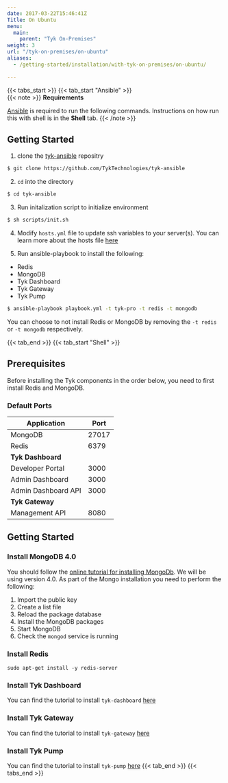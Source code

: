 ```yaml
---
date: 2017-03-22T15:46:41Z
Title: On Ubuntu
menu:
  main:
    parent: "Tyk On-Premises"
weight: 3
url: "/tyk-on-premises/on-ubuntu"
aliases:
  - /getting-started/installation/with-tyk-on-premises/on-ubuntu/

---
```


{{< tabs_start >}}
{{< tab_start "Ansible" >}}
<br />
{{< note >}}
**Requirements**

[Ansible](https://docs.ansible.com/ansible/latest/installation_guide/intro_installation.html) is required to run the following commands. Instructions on how run this with shell is in the <b>Shell</b> tab.
{{< /note >}}

## Getting Started
1. clone the [tyk-ansible](https://github.com/TykTechnologies/tyk-ansible) repositry

```bash
$ git clone https://github.com/TykTechnologies/tyk-ansible
```

2. `cd` into the directory
```.bash
$ cd tyk-ansible
```

3. Run initalization script to initialize environment

```bash
$ sh scripts/init.sh
```

4. Modify `hosts.yml` file to update ssh variables to your server(s). You can learn more about the hosts file [here](https://docs.ansible.com/ansible/latest/user_guide/intro_inventory.html)

5. Run ansible-playbook to install the following:
- Redis
- MongoDB
- Tyk Dashboard
- Tyk Gateway
- Tyk Pump

```bash
$ ansible-playbook playbook.yml -t tyk-pro -t redis -t mongodb
```

You can choose to not install Redis or MongoDB by removing the `-t redis` or `-t mongodb` respectively.

{{< tab_end >}}
{{< tab_start "Shell" >}}
## Prerequisites

Before installing the Tyk components in the order below, you need to first install Redis and MongoDB.

### Default Ports

| Application             | Port           |
|-------------------------|----------------|
|MongoDB                  |      27017     |
|Redis                    |      6379      |
|**Tyk Dashboard**        |                |
|Developer Portal         |      3000      |
|Admin Dashboard          |      3000      |
|Admin Dashboard API      |      3000      |
|**Tyk Gateway**          |                |
|Management API           |      8080      |

## Getting Started

### Install MongoDB 4.0

You should follow the [online tutorial for installing MongoDb](https://docs.mongodb.com/v4.0/tutorial/install-mongodb-on-ubuntu/). We will be using version 4.0. As part of the Mongo installation you need to perform the following:

1. Import the public key
2. Create a list file
3. Reload the package database
4. Install the MongoDB packages
5. Start MongoDB
6. Check the `mongod` service is running

### Install Redis

```{.copyWrapper}
sudo apt-get install -y redis-server
```

### Install Tyk Dashboard
You can find the tutorial to install `tyk-dashboard` [here](/docs/getting-started/installation/with-tyk-on-premises/on-ubuntu/dashboard/)

### Install Tyk Gateway
You can find the tutorial to install `tyk-gateway` [here](/docs/getting-started/installation/with-tyk-on-premises/on-ubuntu/gateway/)

### Install Tyk Pump
You can find the tutorial to install `tyk-pump` [here](/docs/getting-started/installation/with-tyk-on-premises/on-ubuntu/analytics-pump/)
{{< tab_end >}}
{{< tabs_end >}}

